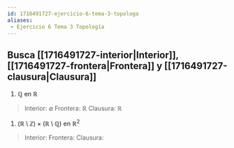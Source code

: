 ```yaml
---
id: 1716491727-ejercicio-6-tema-3-topologa
aliases:
 - Ejercicio 6 Tema 3 Topología
---
```



## Busca [[1716491727-interior|Interior]], [[1716491727-frontera|Frontera]] y [[1716491727-clausura|Clausura]]

1. $\mathbb{Q} \text{ en } \mathbb{R}$

>Interior: $\emptyset$
>Frontera: $\mathbb{R}$
>Clausura: $\mathbb{R}$

1. $(\mathbb{R} \setminus \mathbb{Z}) \times (\mathbb{R} \setminus \mathbb{Q}) \text{ en } \mathbb{R}^2$

>Interior:
>Frontera:
>Clausura: